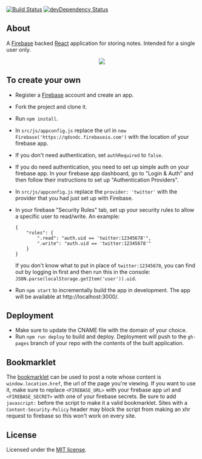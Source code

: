 [![Build Status](https://travis-ci.org/kentor/notejs-react.svg?branch=master)](https://travis-ci.org/kentor/notejs-react)
[![devDependency Status](https://david-dm.org/kentor/notejs-react/dev-status.svg)](https://david-dm.org/kentor/notejs-react#info=devDependencies)

## About
A [Firebase](https://www.firebase.com/) backed [React](https://facebook.github.io/react/) application for storing notes. Intended for a single user only.

<p align="center">
  <img src="http://i.imgur.com/buwmSol.png" />
</p>

## To create your own
- Register a [Firebase](https://www.firebase.com/) account and create an app.
- Fork the project and clone it.
- Run `npm install`.
- In `src/js/appconfig.js` replace the url in `new Firebase('https://qdsndc.firebaseio.com')` with the location of your firebase app.
- If you don't need authentication, set `authRequired` to `false`.
- If you do need authentication, you need to set up simple auth on your firebase app. In your firebase app dashboard, go to "Login & Auth" and then follow their instructions to set up "Authentication Providers".
- In `src/js/appconfig.js` replace the `provider: 'twitter'` with the provider that you had just set up with Firebase.
- In your firebase "Security Rules" tab, set up your security rules to allow a specific user to read/write. An example:

    ```
    {
        "rules": {
            ".read": "auth.uid == 'twitter:12345678'",
            ".write": "auth.uid == 'twitter:12345678'"
        }
    }
    ```

    If you don't know what to put in place of `twitter:12345678`, you can find out by logging in first and then run this in the console: `JSON.parse(localStorage.getItem('user')).uid`.
- Run `npm start` to incrementally build the app in development. The app will be available at http://localhost:3000/.

## Deployment
- Make sure to update the CNAME file with the domain of your choice.
- Run `npm run deploy` to build and deploy. Deployment will push to the `gh-pages` branch of your repo with the contents of the built application.

## Bookmarklet
The [bookmarklet](bookmarklet.js) can be used to post a note whose content is `window.location.href`, the url of the page you're viewing.
If you want to use it, make sure to replace `<FIREBASE_URL>` with your firebase app url and `<FIREBASE_SECRET>` with one of your firebase secrets.
Be sure to add `javascript:` before the script to make it a valid bookmarklet.
Sites with a `Content-Security-Policy` header may block the script from making an xhr request to firebase so this won't work on every site.

## License
Licensed under the [MIT license](LICENSE).
